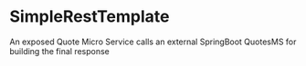 # SimpleRestTemplate
An exposed Quote Micro Service calls an external SpringBoot QuotesMS for building the final response
